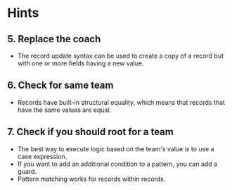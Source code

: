 # Hints

## 5. Replace the coach

- The record update syntax can be used to create a copy of a record but with one or more fields having a new value.

## 6. Check for same team

- Records have built-in structural equality, which means that records that have the same values are equal.

## 7. Check if you should root for a team

- The best way to execute logic based on the team's value is to use a case expression.
- If you want to add an additional condition to a pattern, you can add a guard.
- Pattern matching works for records within records.